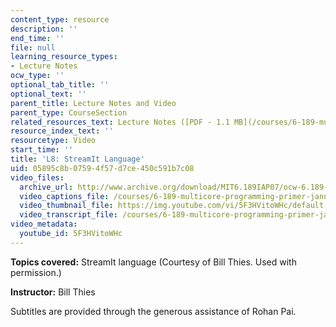 ```yaml
---
content_type: resource
description: ''
end_time: ''
file: null
learning_resource_types:
- Lecture Notes
ocw_type: ''
optional_tab_title: ''
optional_text: ''
parent_title: Lecture Notes and Video
parent_type: CourseSection
related_resources_text: Lecture Notes ([PDF - 1.1 MB](/courses/6-189-multicore-programming-primer-january-iap-2007/resources/lec8streamit))
resource_index_text: ''
resourcetype: Video
start_time: ''
title: 'L8: StreamIt Language'
uid: 05895c8b-0759-4f57-d7ce-450c591b7c08
video_files:
  archive_url: http://www.archive.org/download/MIT6.189IAP07/ocw-6.189-iap07-lec08_300k.mp4
  video_captions_file: /courses/6-189-multicore-programming-primer-january-iap-2007/9d0802db087452f99a195c8ff003033d_5F3HVitoWHc.vtt
  video_thumbnail_file: https://img.youtube.com/vi/5F3HVitoWHc/default.jpg
  video_transcript_file: /courses/6-189-multicore-programming-primer-january-iap-2007/98f306771fa71db06c40b4ddca392402_5F3HVitoWHc.pdf
video_metadata:
  youtube_id: 5F3HVitoWHc
---
```


**Topics covered:** StreamIt language (Courtesy of Bill Thies. Used with permission.)

**Instructor:** Bill Thies

Subtitles are provided through the generous assistance of Rohan Pai.




